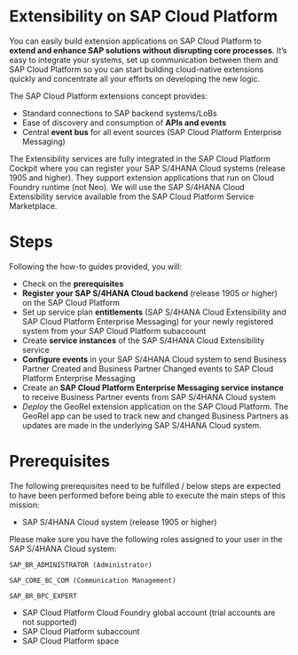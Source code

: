 # Extensibility on SAP Cloud Platform

You can easily build extension applications on SAP Cloud Platform to **extend and enhance SAP solutions without disrupting core processes**. It’s easy to integrate your systems, set up communication between them and SAP Cloud Platform so you can start building cloud-native extensions quickly and concentrate all your efforts on developing the new logic.

The SAP Cloud Platform extensions concept provides:

- Standard connections to SAP backend systems/LoBs
- Ease of discovery and consumption of **APIs and events**
- Central **event bus** for all event sources (SAP Cloud Platform Enterprise Messaging)

The Extensibility services are fully integrated in the SAP Cloud Platform Cockpit where you can register your SAP S/4HANA Cloud systems (release 1905 and higher). They support extension applications that run on Cloud Foundry runtime (not Neo). We will use the SAP S/4HANA Cloud Extensibility service available from the SAP Cloud Platform Service Marketplace.

# Steps

Following the how-to guides provided, you will:

- Check on the **prerequisites**
- **Register your SAP S/4HANA Cloud backend** (release 1905 or higher) on the SAP Cloud Platform
- Set up service plan **entitlements** (SAP S/4HANA Cloud Extensibility and SAP Cloud Platform Enterprise Messaging) for your newly registered system from your SAP Cloud Platform subaccount
- Create **service instances** of the SAP S/4HANA Cloud Extensibility service 
- **Configure events** in your SAP S/4HANA Cloud system to send Business Partner Created and Business Partner Changed events to SAP Cloud Platform Enterprise Messaging
- Create an **SAP Cloud Platform Enterprise Messaging service instance** to receive Business Partner events from SAP S/4HANA Cloud system
- *Deploy* the GeoRel extension application on the SAP Cloud Platform. The GeoRel app can be used to track new and changed Business Partners as updates are made in the underlying SAP S/4HANA Cloud system.

# Prerequisites

The following prerequisites need to be fulfilled / below steps are expected to have been performed before being able to execute the main steps of this mission:

- SAP S/4HANA Cloud system (release 1905 or higher)

Please make sure you have the following roles assigned to your user in the SAP S/4HANA
Cloud system:

    SAP_BR_ADMINISTRATOR (Administrator)

    SAP_CORE_BC_COM (Communication Management) 

    SAP_BR_BPC_EXPERT

- SAP Cloud Platform Cloud Foundry global account (trial accounts are not supported)
- SAP Cloud Platform subaccount
- SAP Cloud Platform space




